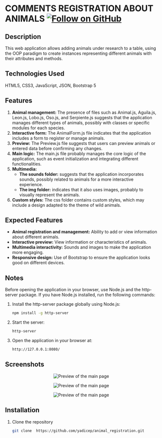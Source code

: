 # **COMMENTS REGISTRATION ABOUT ANIMALS [![Follow on GitHub](https://img.shields.io/github/followers/YADICEP?label=Follow&style=social)](https://github.com/YADICEP)**

## Description
This web application allows adding animals under research to a table, using the OOP paradigm to create instances representing different animals with their attributes and methods.

## Technologies Used
HTML5, CSS3, JavaScript, JSON, Bootstrap 5

## Features
1. **Animal management:** The presence of files such as Animal.js, Aguila.js, Leon.js, Lobo.js, Oso.js, and Serpiente.js suggests that the application manages different types of animals, possibly with classes or specific modules for each species.
2. **Interactive form:** The AnimalForm.js file indicates that the application includes a form to register or manage animals.
3. **Preview:** The Preview.js file suggests that users can preview animals or entered data before confirming any changes.
4. **Main logic:** The main.js file probably manages the core logic of the application, such as event initialization and integrating different functionalities.
5. **Multimedia:**
    - **The sounds folder:** suggests that the application incorporates sounds, possibly related to animals for a more interactive experience.
    - **The img folder:** indicates that it also uses images, probably to visually represent the animals.
6. **Custom styles:** The css folder contains custom styles, which may include a design adapted to the theme of wild animals.

## Expected Features
  - **Animal registration and management:** Ability to add or view information about different animals.
  - **Interactive preview:** View information or characteristics of animals.
  - **Multimedia interactivity:** Sounds and images to make the application more engaging.
  - **Responsive design:** Use of Bootstrap to ensure the application looks good on different devices.

## Notes
Before opening the application in your browser, use Node.js and the http-server package. If you have Node.js installed, run the following commands:
1. Install the http-server package globally using Node.js:
   ```bash
   npm install -g http-server
2. Start the server:
   ```bash
   http-server
2. Open the application in your browser at:
   ```bash
   http://127.0.0.1:8080/


## Screenshots
<p align="center">
  <img src="assets/img/screenshot.png" alt="Preview of the main page">
</p>

<p align="center">
  <img src="assets/img/screenshot1.png" alt="Preview of the main page">
</p>

<p align="center">
  <img src="assets/img/screenshot2.png" alt="Preview of the main page">
</p>

## Installation
1. Clone the repository
   ```bash
   git clone  https://github.com/yadicep/animal_registration.git
